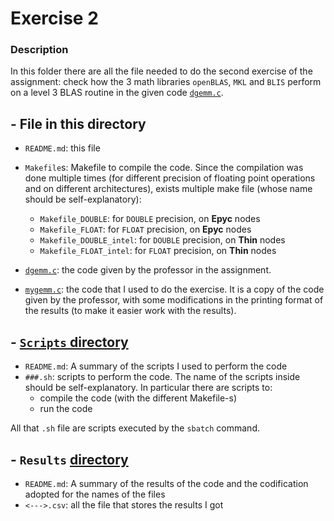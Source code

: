 # Exercise 2

### Description

In this folder there are all the file needed to do the second exercise of the assignment: check how the 3 math libraries `openBLAS`, `MKL` and `BLIS` perform on a level 3 BLAS routine in the given code [`dgemm.c`](dgemm.c).


## - File in this directory

- `README.md`: this file
- `Makefile`s: Makefile to compile the code. Since the compilation was done multiple times (for different precision of floating point operations and on different architectures), exists multiple make file (whose name should be self-explanatory): 
    - `Makefile_DOUBLE`: for `DOUBLE` precision, on **Epyc** nodes
    - `Makefile_FLOAT`: for `FLOAT` precision, on **Epyc** nodes
    - `Makefile_DOUBLE_intel`: for `DOUBLE` precision, on **Thin** nodes
    - `Makefile_FLOAT_intel`: for `FLOAT` precision, on **Thin** nodes

- [`dgemm.c`](dgemm.c): the code given by the professor in the assignment. 
- [`mygemm.c`](mygemm.c): the code that I used to do the exercise. It is a copy of the code given by the professor, with some modifications in the printing format of the results (to make it easier work with the results).

## - [`Scripts` directory](scripts)

- `README.md`: A summary of the scripts I used to perform the code
- `###.sh`: scripts to perform the code. The name of the scripts inside should be self-explanatory. In particular there are scripts to:
    - compile the code (with the different Makefile-s)
    - run the code
    
All that `.sh` file are scripts executed by the `sbatch` command.

## - `Results` [directory](results)

- `README.md`: A summary of the results of the code and the codification adopted for the names of the files
- `<--->.csv`: all the file that stores the results I got
